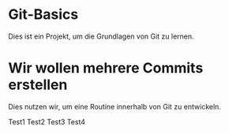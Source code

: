 # Git-Basics
Dies ist ein Projekt, um die Grundlagen von Git zu lernen.

# Wir wollen mehrere Commits erstellen
Dies nutzen wir, um eine Routine innerhalb von Git zu entwickeln.

Test1
Test2
Test3
Test4
